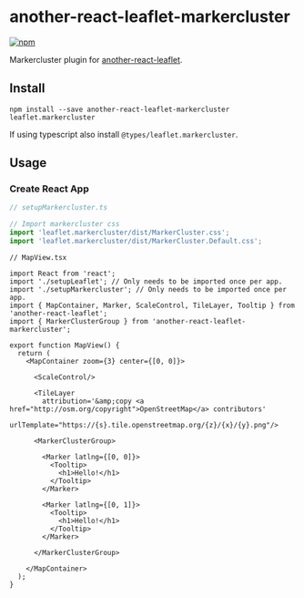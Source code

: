 # another-react-leaflet-markercluster

[![npm](https://img.shields.io/npm/v/another-react-leaflet-markercluster)](https://www.npmjs.com/package/another-react-leaflet-markercluster)

Markercluster plugin for [another-react-leaflet](https://github.com/mrxdst/another-react-leaflet).


## Install

`npm install --save another-react-leaflet-markercluster leaflet.markercluster`

If using typescript also install `@types/leaflet.markercluster`.


## Usage

### Create React App

```ts
// setupMarkercluster.ts

// Import markercluster css
import 'leaflet.markercluster/dist/MarkerCluster.css';
import 'leaflet.markercluster/dist/MarkerCluster.Default.css';
```

```tsx
// MapView.tsx

import React from 'react';
import './setupLeaflet'; // Only needs to be imported once per app.
import './setupMarkercluster'; // Only needs to be imported once per app.
import { MapContainer, Marker, ScaleControl, TileLayer, Tooltip } from 'another-react-leaflet';
import { MarkerClusterGroup } from 'another-react-leaflet-markercluster';

export function MapView() {
  return (
    <MapContainer zoom={3} center={[0, 0]}>

      <ScaleControl/>
      
      <TileLayer
        attribution='&amp;copy <a href="http://osm.org/copyright">OpenStreetMap</a> contributors'
        urlTemplate="https://{s}.tile.openstreetmap.org/{z}/{x}/{y}.png"/>

      <MarkerClusterGroup>

        <Marker latlng={[0, 0]}>
          <Tooltip>
            <h1>Hello!</h1>
          </Tooltip>
        </Marker>

        <Marker latlng={[0, 1]}>
          <Tooltip>
            <h1>Hello!</h1>
          </Tooltip>
        </Marker>

      </MarkerClusterGroup>

    </MapContainer>
  );
}
```
